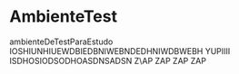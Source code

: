 # AmbienteTest
ambienteDeTestParaEstudo
IOSHIUNHIUEWDBIEDBNIWEBNDEDHNIWDBWEBH
YUPIIII
ISDHOSIODSODHOASDNSADSN
Z\AP ZAP ZAP ZAP

